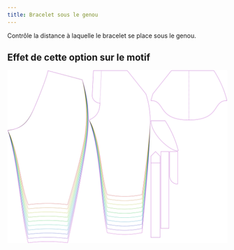 ```yaml
---
title: Bracelet sous le genou
---
```


Contrôle la distance à laquelle le bracelet se place sous le genou.



## Effet de cette option sur le motif
![Cette image montre l'effet de cette option en superposant plusieurs variantes qui ont une valeur différente pour cette option](cornelius_bandbelowknee_sample.svg "Effet de cette option sur le motif")